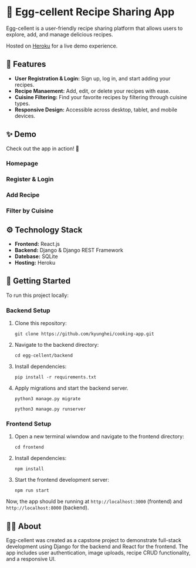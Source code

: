 # 🍳 Egg-cellent Recipe Sharing App
Egg-cellent is a user-friendly recipe sharing platform that allows users to explore, add, and manage delicious recipes.

Hosted on [Heroku](https://cooking-app-demo-35a074f514f1.herokuapp.com/) for a live demo experience.

## 🚀 Features
- **User Registration & Login:** Sign up, log in, and start adding your recipes.
- **Recipe Manaement:** Add, edit, or delete your recipes with ease.
- **Cuisine Filtering:** Find your favorite recipes by filtering through cuisine types.
- **Responsive Design:** Accessible across desktop, tablet, and mobile devices.

## ✨ Demo
Check out the app in action! 🎥
### Homepage
### Register & Login
### Add Recipe
### Filter by Cuisine

## ⚙️ Technology Stack
- **Frontend:** React.js
- **Backend:** Django & Django REST Framework
- **Datebase:** SQLite
- **Hosting:** Heroku

## 📁 Getting Started
To run this project locally:
### Backend Setup
1. Clone this repository:
   
   ```git clone https://github.com/kyunghei/cooking-app.git```
3. Navigate to the backend directory:
   
   ```cd egg-cellent/backend```
5. Install dependencies:
   
   ```pip install -r requirements.txt```
7. Apply migrations and start the backend server.
   
   ```
   python3 manage.py migrate
   
   python3 manage.py runserver
   ```
### Frontend Setup
1. Open a new terminal wiwndow and navigate to the frontend directory:

   ```cd frontend```
2. Install dependencies:

   ```npm install```
3. Start the frontend development server:
   
   ```npm run start```

Now, the app should be running at ```http://localhost:3000``` (frontend) and ```http://localhost:8000``` (backend).

## 🧑‍🍳 About
Egg-cellent was created as a capstone project to demonstrate full-stack development using Django for the backend and React for the frontend. The app includes user authentication, image uploads, recipe CRUD functionality, and a responsive UI.
